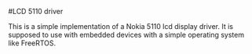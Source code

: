 #LCD 5110 driver

This is a simple implementation of a Nokia 5110 lcd display driver. It is supposed to use with embedded devices with a simple operating system like FreeRTOS.
